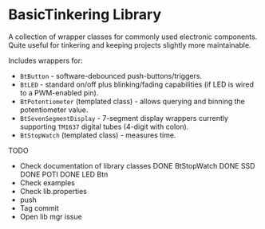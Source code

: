 # BasicTinkering Library
A collection of wrapper classes for commonly used electronic components. Quite useful for tinkering and keeping projects slightly more maintainable.

Includes wrappers for:
* `BtButton` - software-debounced push-buttons/triggers.
* `BtLED` - standard on/off plus blinking/fading capabilities (if LED is wired to a PWM-enabled pin).
* `BtPotentiometer` (templated class) - allows querying and binning the potentiometer value.
* `BtSevenSegmentDisplay` - 7-segment display wrappers currently supporting `TM1637` digital tubes (4-digit with colon).
* `BtStopWatch` (templated class) - measures time.

TODO
* Check documentation of library classes
  DONE BtStopWatch
  DONE SSD
  DONE POTI
  DONE LED
  Btn
* Check examples
* Check lib.properties
* push
* Tag commit
* Open lib mgr issue
